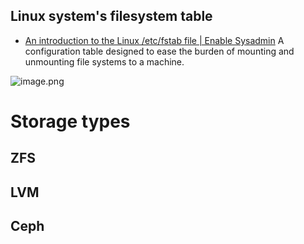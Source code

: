 ## Linux system's filesystem table
- [An introduction to the Linux /etc/fstab file | Enable Sysadmin](https://www.redhat.com/sysadmin/etc-fstab)
A configuration table designed to ease the burden of mounting and unmounting file systems to a machine.

![image.png](https://img.ynchen.me/2023/04/0a81a0b4971bfbd71ef883a5f3a5af56.webp)


# Storage types
## ZFS

## LVM

## Ceph
